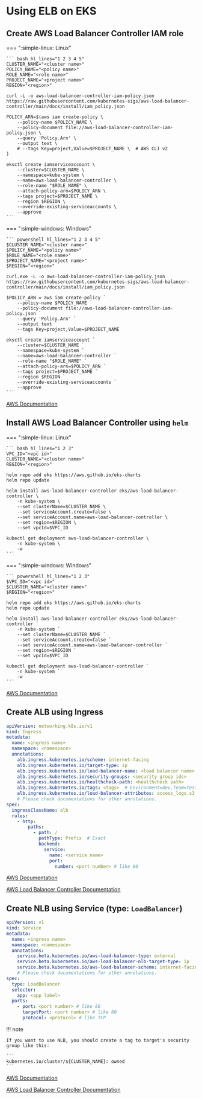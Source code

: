 # Using ELB on EKS

## Create AWS Load Balancer Controller IAM role

=== ":simple-linux: Linux"

    ``` bash hl_lines="1 2 3 4 5"
    CLUSTER_NAME="<cluster name>"
    POLICY_NAME="<policy name>"
    ROLE_NAME="<role name>"
    PROJECT_NAME="<project name>"
    REGION="<region>"

    curl -L -o aws-load-balancer-controller-iam-policy.json https://raw.githubusercontent.com/kubernetes-sigs/aws-load-balancer-controller/main/docs/install/iam_policy.json

    POLICY_ARN=$(aws iam create-policy \
        --policy-name $POLICY_NAME \
        --policy-document file://aws-load-balancer-controller-iam-policy.json \
        --query 'Policy.Arn' \
        --output text \
        # --tags Key=project,Value=$PROJECT_NAME \  # AWS CLI v2
    )

    eksctl create iamserviceaccount \
        --cluster=$CLUSTER_NAME \
        --namespace=kube-system \
        --name=aws-load-balancer-controller \
        --role-name "$ROLE_NAME" \
        --attach-policy-arn=$POLICY_ARN \
        --tags project=$PROJECT_NAME \
        --region $REGION \
        --override-existing-serviceaccounts \
        --approve
    ```

=== ":simple-windows: Windows"

    ``` powershell hl_lines="1 2 3 4 5"
    $CLUSTER_NAME="<cluster name>"
    $POLICY_NAME="<policy name>"
    $ROLE_NAME="<role name>"
    $PROJECT_NAME="<project name>"
    $REGION="<region>"

    curl.exe -L -o aws-load-balancer-controller-iam-policy.json https://raw.githubusercontent.com/kubernetes-sigs/aws-load-balancer-controller/main/docs/install/iam_policy.json

    $POLICY_ARN = aws iam create-policy `
        --policy-name $POLICY_NAME `
        --policy-document file://aws-load-balancer-controller-iam-policy.json `
        --query 'Policy.Arn' `
        --output text `
        --tags Key=project,Value=$PROJECT_NAME

    eksctl create iamserviceaccount `
        --cluster=$CLUSTER_NAME `
        --namespace=kube-system `
        --name=aws-load-balancer-controller `
        --role-name "$ROLE_NAME" `
        --attach-policy-arn=$POLICY_ARN `
        --tags project=$PROJECT_NAME `
        --region $REGION `
        --override-existing-serviceaccounts `
        --approve
    ```

[AWS Documentation](https://docs.aws.amazon.com/eks/latest/userguide/aws-load-balancer-controller.html)

## Install AWS Load Balancer Controller using `helm`

=== ":simple-linux: Linux"

    ``` bash hl_lines="1 2 3"
    VPC_ID="<vpc id>"
    CLUSTER_NAME="<cluster name>"
    REGION="<region>"

    helm repo add eks https://aws.github.io/eks-charts
    helm repo update

    helm install aws-load-balancer-controller eks/aws-load-balancer-controller \
        -n kube-system \
        --set clusterName=$CLUSTER_NAME \
        --set serviceAccount.create=false \
        --set serviceAccount.name=aws-load-balancer-controller \
        --set region=$REGION \
        --set vpcId=$VPC_ID

    kubectl get deployment aws-load-balancer-controller \
        -n kube-system \
        -w
    ```

=== ":simple-windows: Windows"

    ``` powershell hl_lines="1 2 3"
    $VPC_ID="<vpc id>"
    $CLUSTER_NAME="<cluster name>"
    $REGION="<region>"

    helm repo add eks https://aws.github.io/eks-charts
    helm repo update

    helm install aws-load-balancer-controller eks/aws-load-balancer-controller `
        -n kube-system `
        --set clusterName=$CLUSTER_NAME `
        --set serviceAccount.create=false `
        --set serviceAccount.name=aws-load-balancer-controller `
        --set region=$REGION `
        --set vpcId=$VPC_ID

    kubectl get deployment aws-load-balancer-controller `
        -n kube-system `
        -w
    ```

[AWS Documentation](https://docs.aws.amazon.com/eks/latest/userguide/aws-load-balancer-controller.html)

## Create ALB using Ingress

``` yaml title="ingress.yaml" hl_lines="4 5 20 24 26" linenums="1"
apiVersion: networking.k8s.io/v1
kind: Ingress
metadata:
  name: <ingress name>
  namespace: <namespace>
  annotations:
    alb.ingress.kubernetes.io/scheme: internet-facing
    alb.ingress.kubernetes.io/target-type: ip
    alb.ingress.kubernetes.io/load-balancer-name: <load balancer name>
    alb.ingress.kubernetes.io/security-groups: <security group ids>
    alb.ingress.kubernetes.io/healthcheck-path: <healthcheck path>
    alb.ingress.kubernetes.io/tags: <tags>  # Environment=dev,Team=test
    alb.ingress.kubernetes.io/load-balancer-attributes: access_logs.s3.enabled=true,access_logs.s3.bucket=<access log bucket>,access_logs.s3.prefix=<access log prefix>
    # Please check documentations for other annotations.
spec:
  ingressClassName: alb
  rules:
    - http:
        paths:
          - path: /
            pathType: Prefix  # Exact
            backend:
              service:
                name: <service name>
                port:
                  number: <port number> # like 80
```

[AWS Documentation](https://docs.aws.amazon.com/eks/latest/userguide/alb-ingress.html)

[AWS Load Balancer Controller Documentation](https://kubernetes-sigs.github.io/aws-load-balancer-controller/v2.5/)

## Create NLB using Service (type: `LoadBalancer`)

``` yaml title="service.yaml" hl_lines="4 5 16 17 18 20" linenums="1"
apiVersion: v1
kind: Service
metadata:
  name: <ingress name>
  namespace: <namespace>
  annotations:
    service.beta.kubernetes.io/aws-load-balancer-type: external
    service.beta.kubernetes.io/aws-load-balancer-nlb-target-type: ip
    service.beta.kubernetes.io/aws-load-balancer-scheme: internet-facing
    # Please check documentations for other annotations.
spec:
  type: LoadBalancer
  selector:
    app: <app label>
  ports:
    - port: <port number> # like 80
      targetPort: <port number> # like 80
      protocol: <protocol> # like TCP
```

!!! note

    If you want to use NLB, you should create a tag to target's security group like this:

    ```
    kubernetes.io/cluster/${CLUSTER_NAME}: owned
    ```

[AWS Documentation](https://docs.aws.amazon.com/eks/latest/userguide/network-load-balancing.html)

[AWS Load Balancer Controller Documentation](https://kubernetes-sigs.github.io/aws-load-balancer-controller/v2.5/guide/service/nlb/)